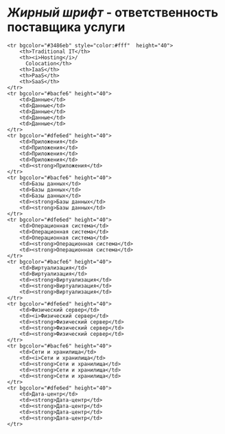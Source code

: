 # *Жирный шрифт* - ответственность поставщика услуги
<table border="0.5" style="font-family:Verdana">

    <tr bgcolor="#3486eb" style="color:#fff"  height="40">
        <th>Traditional IT</th>
        <th><i>Hosting</i>/
          Colocation</th>
        <th>IaaS</th>
        <th>PaaS</th>
        <th>SaaS</th>
    </tr>
    <tr bgcolor="#bacfe6" height="40">
        <td>Данные</td>
        <td>Данные</td>
        <td>Данные</td>
        <td>Данные</td>
        <td>Данные</td>
    </tr>
    <tr bgcolor="#dfe6ed" height="40">
        <td>Приложения</td>
        <td>Приложения</td>
        <td>Приложения</td>
        <td>Приложения</td>
        <td><strong>Приложения</td>
    </tr>
    <tr bgcolor="#bacfe6" height="40">
        <td>Базы данных</td>
        <td>Базы данных</td>
        <td>Базы данных</td>
        <td><strong>Базы данных</td>
        <td><strong>Базы данных</td>
    </tr>
    <tr bgcolor="#dfe6ed" height="40">
        <td>Операционная система</td>
        <td>Операционная система</td>
        <td>Операционная система</td>
        <td><strong>Операционная система</td>
        <td><strong>Операционная система</td>
    </tr>
    <tr bgcolor="#bacfe6" height="40">
        <td>Виртуализация</td>
        <td>Виртуализация</td>
        <td><strong>Виртуализация</td>
        <td><strong>Виртуализация</td>
        <td><strong>Виртуализация</td>
    </tr>
    <tr bgcolor="#dfe6ed" height="40">
        <td>Физический сервер</td>
        <td><i>Физический сервер</td>
        <td><strong>Физический сервер</td>
        <td><strong>Физический сервер</td>
        <td><strong>Физический сервер</td>
    </tr>
    <tr bgcolor="#bacfe6" height="40">
        <td>Сети и хранилища</td>
        <td><i>Сети и хранилища</td>
        <td><strong>Сети и хранилища</td>
        <td><strong>Сети и хранилища</td>
        <td><strong>Сети и хранилища</td>
    </tr>
    <tr bgcolor="#dfe6ed" height="40">
        <td>Дата-центр</td>
        <td><strong>Дата-центр</td>
        <td><strong>Дата-центр</td>
        <td><strong>Дата-центр</td>
        <td><strong>Дата-центр</td>
    </tr>
</table>